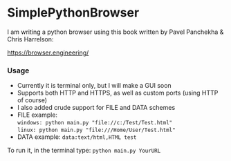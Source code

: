 # SimplePythonBrowser

I am writing a python browser using this book written by Pavel Panchekha & Chris Harrelson:

https://browser.engineering/

### Usage

- Currently it is terminal only, but I will make a GUI soon
- Supports both HTTP and HTTPS, as well as custom ports (using HTTP of course)
- I also added crude support for FILE and DATA schemes
- FILE example:  
  `windows: python main.py "file://c:/Test/Test.html"`  
  `linux: python main.py "file:///Home/User/Test.html"`  
- DATA example: `data:text/html,HTML test`

To run it, in the terminal type:
`python main.py YourURL`


